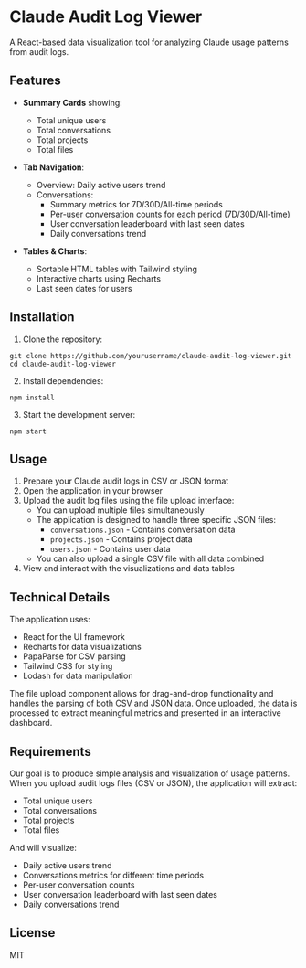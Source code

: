 # Claude Audit Log Viewer

A React-based data visualization tool for analyzing Claude usage patterns from audit logs.

## Features

- **Summary Cards** showing:

  - Total unique users
  - Total conversations
  - Total projects
  - Total files

- **Tab Navigation**:

  - Overview: Daily active users trend
  - Conversations:
    - Summary metrics for 7D/30D/All-time periods
    - Per-user conversation counts for each period (7D/30D/All-time)
    - User conversation leaderboard with last seen dates
    - Daily conversations trend

- **Tables & Charts**:
  - Sortable HTML tables with Tailwind styling
  - Interactive charts using Recharts
  - Last seen dates for users

## Installation

1. Clone the repository:

```
git clone https://github.com/yourusername/claude-audit-log-viewer.git
cd claude-audit-log-viewer
```

2. Install dependencies:

```
npm install
```

3. Start the development server:

```
npm start
```

## Usage

1. Prepare your Claude audit logs in CSV or JSON format
2. Open the application in your browser
3. Upload the audit log files using the file upload interface:
   - You can upload multiple files simultaneously
   - The application is designed to handle three specific JSON files:
     - `conversations.json` - Contains conversation data
     - `projects.json` - Contains project data
     - `users.json` - Contains user data
   - You can also upload a single CSV file with all data combined
4. View and interact with the visualizations and data tables

## Technical Details

The application uses:

- React for the UI framework
- Recharts for data visualizations
- PapaParse for CSV parsing
- Tailwind CSS for styling
- Lodash for data manipulation

The file upload component allows for drag-and-drop functionality and handles the parsing of both CSV and JSON data. Once uploaded, the data is processed to extract meaningful metrics and presented in an interactive dashboard.

## Requirements

Our goal is to produce simple analysis and visualization of usage patterns.
When you upload audit logs files (CSV or JSON), the application will extract:

- Total unique users
- Total conversations
- Total projects
- Total files

And will visualize:

- Daily active users trend
- Conversations metrics for different time periods
- Per-user conversation counts
- User conversation leaderboard with last seen dates
- Daily conversations trend

## License

MIT
